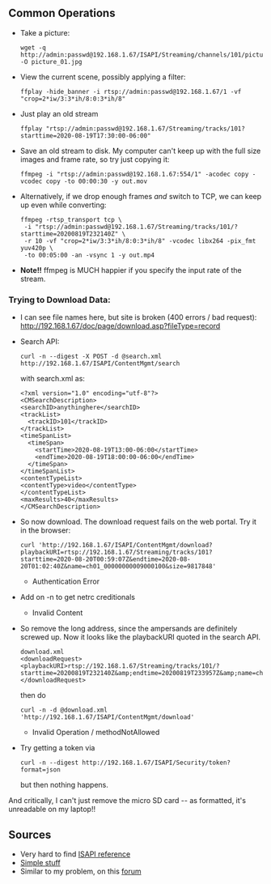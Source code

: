 ## Common Operations

* Take a picture:
  ```
  wget -q http://admin:passwd@192.168.1.67/ISAPI/Streaming/channels/101/picture -O picture_01.jpg
  ```

* View the current scene, possibly applying a filter:
	```
	ffplay -hide_banner -i rtsp://admin:passwd@192.168.1.67/1 -vf "crop=2*iw/3:3*ih/8:0:3*ih/8"
	```

* Just play an old stream
	```
	ffplay "rtsp://admin:passwd@192.168.1.67/Streaming/tracks/101?starttime=2020-08-19T17:30:00-06:00"
	```

* Save an old stream to disk.
	My computer can't keep up with the full size images and frame rate, so try just copying it:
	```
	ffmpeg -i "rtsp://admin:passwd@192.168.1.67:554/1" -acodec copy -vcodec copy -to 00:00:30 -y out.mov
	```

* Alternatively, if we drop enough frames *and* switch to TCP, we can keep up even while converting:
	```
	ffmpeg -rtsp_transport tcp \
     -i "rtsp://admin:passwd@192.168.1.67/Streaming/tracks/101/?starttime=20200819T232140Z" \
     -r 10 -vf "crop=2*iw/3:3*ih/8:0:3*ih/8" -vcodec libx264 -pix_fmt yuv420p \
     -to 00:05:00 -an -vsync 1 -y out.mp4
	```

* **Note!!** ffmpeg is MUCH happier if you specify the input rate of the stream.

### Trying to Download Data:

* I can see file names here, but site is broken (400 errors / bad request):
	http://192.168.1.67/doc/page/download.asp?fileType=record

* Search API:
	```
	curl -n --digest -X POST -d @search.xml http://192.168.1.67/ISAPI/ContentMgmt/search
	```

	with search.xml as:
	```
	<?xml version="1.0" encoding="utf-8"?>
	<CMSearchDescription>
	<searchID>anythinghere</searchID>
	<trackList>
	  <trackID>101</trackID>
	</trackList>
	<timeSpanList>
	  <timeSpan>
	    <startTime>2020-08-19T13:00-06:00</startTime>
	    <endTime>2020-08-19T18:00:00-06:00</endTime>
	  </timeSpan>
	</timeSpanList>
	<contentTypeList>
	<contentType>video</contentType>
	</contentTypeList>
	<maxResults>40</maxResults>
	</CMSearchDescription>
	```

* So now download.  The download request fails on the web portal.  Try it in the browser:
	```
	curl 'http://192.168.1.67/ISAPI/ContentMgmt/download?playbackURI=rtsp://192.168.1.67/Streaming/tracks/101?starttime=2020-08-20T00:59:07Z&endtime=2020-08-20T01:02:40Z&name=ch01_00000000009000100&size=9817848'
	```
	* Authentication Error

* Add on -n to get netrc creditionals
	* Invalid Content
* So remove the long address, since the ampersands are definitely screwed up.  Now it looks like the playbackURI quoted in the search API.
	```
	download.xml
	<downloadRequest>
	<playbackURI>rtsp://192.168.1.67/Streaming/tracks/101/?starttime=20200819T232140Z&amp;endtime=20200819T233957Z&amp;name=ch01_00000000008000000&amp;size=260587520</playbackURI>
	</downloadRequest>
	```

	then do 
	```
	curl -n -d @download.xml 'http://192.168.1.67/ISAPI/ContentMgmt/download'
	```

	* Invalid Operation / methodNotAllowed

* Try getting a token via 
	```
	curl -n --digest http://192.168.1.67/ISAPI/Security/token?format=json
	```

	but then nothing happens.

And critically, I can't just remove the micro SD card -- as formatted, it's unreadable on my laptop!!

## Sources

* Very hard to find [ISAPI reference](http://mega-avr.net/file/programmy/IP-camera/HIKVISION/2.SDK/ISAPI/HIKVISION%20ISAPI_2.5-IPMD%20Service.pdf)
* [Simple stuff](http://www.mie-cctv.co.uk/downloads/rtsp%20and%20http%20urls.pdf)
* Similar to my problem, on this [forum](https://ipcamtalk.com/threads/using-isapi-to-search-and-download-from-sd-card.14966/)



